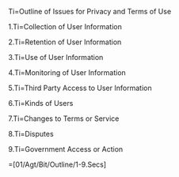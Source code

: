 Ti=Outline of Issues for Privacy and Terms of Use

1.Ti=Collection of User Information

2.Ti=Retention of User Information

3.Ti=Use of User Information

4.Ti=Monitoring of User Information

5.Ti=Third Party Access to User Information

6.Ti=Kinds of Users

7.Ti=Changes to Terms or Service

8.Ti=Disputes

9.Ti=Government Access or Action

=[01/Agt/Bit/Outline/1-9.Secs]

